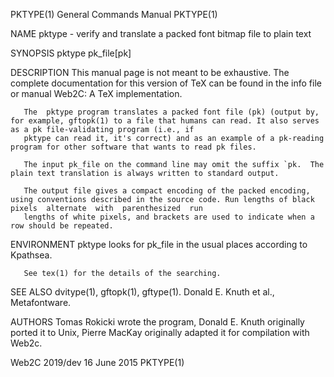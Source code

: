 PKTYPE(1)                                                                        General Commands Manual                                                                        PKTYPE(1)

NAME
       pktype - verify and translate a packed font bitmap file to plain text

SYNOPSIS
       pktype pk_file[pk]

DESCRIPTION
       This manual page is not meant to be exhaustive.  The complete documentation for this version of TeX can be found in the info file or manual Web2C: A TeX implementation.

       The  pktype program translates a packed font file (pk) (output by, for example, gftopk(1) to a file that humans can read. It also serves as a pk file-validating program (i.e., if
       pktype can read it, it's correct) and as an example of a pk-reading program for other software that wants to read pk files.

       The input pk_file on the command line may omit the suffix `pk.  The plain text translation is always written to standard output.

       The output file gives a compact encoding of the packed encoding, using conventions described in the source code. Run lengths of black  pixels  alternate  with  parenthesized  run
       lengths of white pixels, and brackets are used to indicate when a row should be repeated.

ENVIRONMENT
       pktype looks for pk_file in the usual places according to Kpathsea.

       See tex(1) for the details of the searching.

SEE ALSO
       dvitype(1), gftopk(1), gftype(1).
       Donald E. Knuth et al., Metafontware.

AUTHORS
       Tomas Rokicki wrote the program, Donald E. Knuth originally ported it to Unix, Pierre MacKay originally adapted it for compilation with Web2c.

Web2C 2019/dev                                                                         16 June 2015                                                                             PKTYPE(1)
